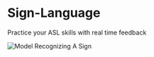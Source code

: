 # Sign-Language
Practice your ASL skills with real time feedback

![Model Recognizing A Sign](https://challengepost-s3-challengepost.netdna-ssl.com/photos/production/software_photos/001/628/722/datas/gallery.jpg)
